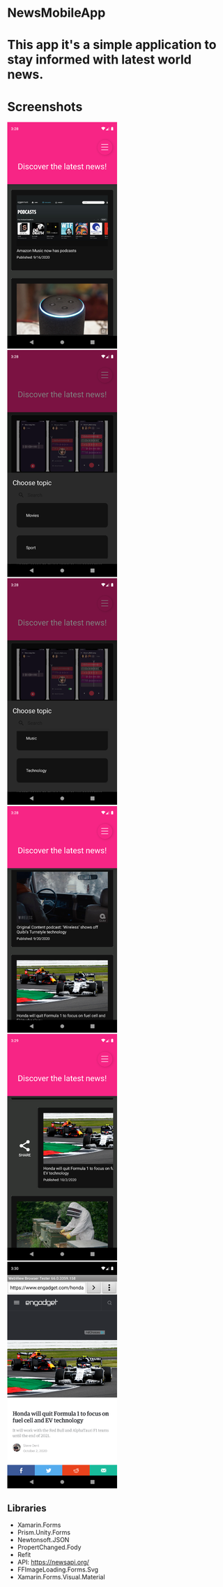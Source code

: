# NewsMobileApp

# This app it's a simple application to stay informed with latest world news. 

# Screenshots

<img src="Screenshot_1602790083.png" width="50%">
<img src="Screenshot_1602790097.png" width="50%">
<img src="Screenshot_1602790101.png" width="50%">
<img src="Screenshot_1602790115.png" width="50%">
<img src="Screenshot_1602790189.png" width="50%">
<img src="Screenshot_1602790252.png" width="50%">

## Libraries
* Xamarin.Forms
* Prism.Unity.Forms
* Newtonsoft.JSON
* PropertChanged.Fody
* Refit
* API: https://newsapi.org/
* FFImageLoading.Forms.Svg
* Xamarin.Forms.Visual.Material
